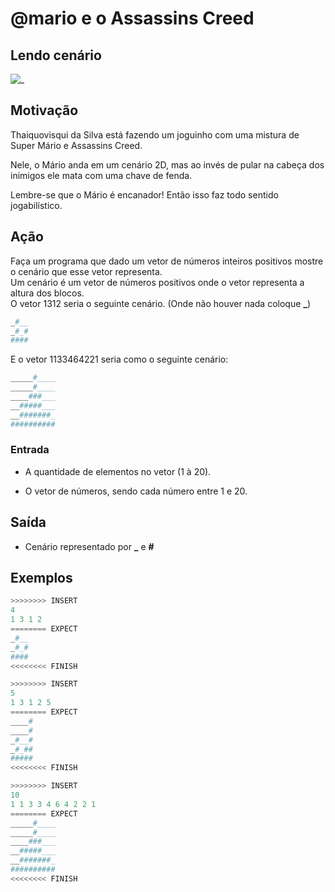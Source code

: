 # @mario e o Assassins Creed

## Lendo cenário

![_](https://raw.githubusercontent.com/qxcodefup/arcade/master/base/mario/cover.jpg)

## Motivação

Thaiquovisqui da Silva está fazendo um joguinho com uma mistura de Super Mário e Assassins Creed.

Nele, o Mário anda em um cenário 2D, mas ao invés de pular na cabeça dos inimigos ele mata com uma chave de fenda.  

Lembre-se que o Mário é encanador! Então isso faz todo sentido jogabilístico.

## Ação  

Faça um programa que dado um vetor de números inteiros positivos mostre o cenário que esse vetor representa.  
Um cenário é um vetor de números positivos onde o vetor representa a altura dos blocos.  
O vetor 1312 seria o seguinte cenário. (Onde não houver nada coloque  **\_**)

```py
_#__
_#_#
####
```

E o vetor 1133464221 seria como o seguinte cenário:

```py
_____#____
_____#____
____###___
__#####___
__#######_
##########
```

### Entrada

- A quantidade de elementos no vetor (1 à 20).  

- O vetor de números, sendo cada número entre 1 e 20.  

## Saída

- Cenário representado por  **\_**  e  **#**

## Exemplos

``` py
>>>>>>>> INSERT
4
1 3 1 2
======== EXPECT
_#__
_#_#
####
<<<<<<<< FINISH
```

```py
>>>>>>>> INSERT
5
1 3 1 2 5
======== EXPECT
____#
____#
_#__#
_#_##
#####
<<<<<<<< FINISH
```

```py
>>>>>>>> INSERT
10
1 1 3 3 4 6 4 2 2 1
======== EXPECT
_____#____
_____#____
____###___
__#####___
__#######_
##########
<<<<<<<< FINISH
```
